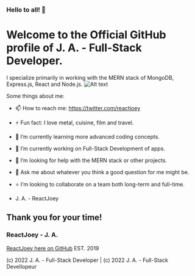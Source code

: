 ### Hello to all! 👋

# Welcome to the Official GitHub profile of J. A. - Full-Stack Developer.

I specialize primarily in working with the MERN stack of MongoDB, Express.js, React and Node.js.
![Alt text](https://avatars.githubusercontent.com/u/46306007?v=4 "ReactJoey hero banner with text containing: 'Follow ReactJoey on Twitter!'")

Some things about me:

- 📫 How to reach me: https://twitter.com/reactjoey
- ⚡ Fun fact: I love metal, cuisine, film and travel.
- 🌱 I’m currently learning more advanced coding concepts.

- 🔭 I’m currently working on Full-Stack Development of apps.
- 🤔 I’m looking for help with the MERN stack or other projects.
- 💬 Ask me about whatever you think a good question for me might be.
- ⭐ I’m looking to collaborate on a team both long-term and full-time.

- J. A. - ReactJoey

## Thank you for your time!
### ReactJoey - J. A.
[ReactJoey here on GitHub](https://github.com/ReactJoey)
EST. 2019

(c) 2022 J. A. - Full-Stack Developer | (c) 2022 J. A. - Full-Stack Devellopeur
